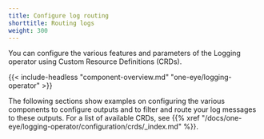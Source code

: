 ```yaml
---
title: Configure log routing
shorttitle: Routing logs
weight: 300
---
```


You can configure the various features and parameters of the Logging operator using Custom Resource Definitions (CRDs).

{{< include-headless "component-overview.md" "one-eye/logging-operator" >}}

The following sections show examples on configuring the various components to configure outputs and to filter and route your log messages to these outputs. For a list of available CRDs, see {{% xref "/docs/one-eye/logging-operator/configuration/crds/_index.md" %}}.



